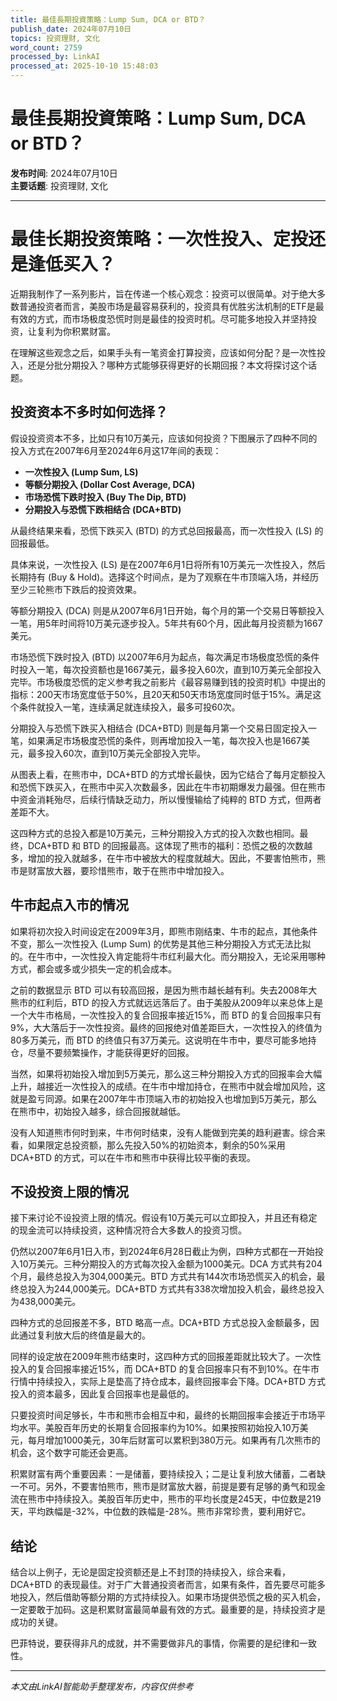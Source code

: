 ```yaml
---
title: 最佳長期投資策略：Lump Sum, DCA or BTD？
publish_date: 2024年07月10日
topics: 投资理财, 文化
word_count: 2759
processed_by: LinkAI
processed_at: 2025-10-10 15:48:03
---
```


# 最佳長期投資策略：Lump Sum, DCA or BTD？

**发布时间**: 2024年07月10日  
**主要话题**: 投资理财, 文化

---

# 最佳长期投资策略：一次性投入、定投还是逢低买入？

近期我制作了一系列影片，旨在传递一个核心观念：投资可以很简单。对于绝大多数普通投资者而言，美股市场是最容易获利的，投资具有优胜劣汰机制的ETF是最有效的方式，而市场极度恐慌时则是最佳的投资时机。尽可能多地投入并坚持投资，让复利为你积累财富。

在理解这些观念之后，如果手头有一笔资金打算投资，应该如何分配？是一次性投入，还是分批分期投入？哪种方式能够获得更好的长期回报？本文将探讨这个话题。

## 投资资本不多时如何选择？

假设投资资本不多，比如只有10万美元，应该如何投资？下图展示了四种不同的投入方式在2007年6月至2024年6月这17年间的表现：

*   **一次性投入 (Lump Sum, LS)**
*   **等额分期投入 (Dollar Cost Average, DCA)**
*   **市场恐慌下跌时投入 (Buy The Dip, BTD)**
*   **分期投入与恐慌下跌相结合 (DCA+BTD)**

从最终结果来看，恐慌下跌买入 (BTD) 的方式总回报最高，而一次性投入 (LS) 的回报最低。

具体来说，一次性投入 (LS) 是在2007年6月1日将所有10万美元一次性投入，然后长期持有 (Buy & Hold)。选择这个时间点，是为了观察在牛市顶端入场，并经历至少三轮熊市下跌后的投资效果。

等额分期投入 (DCA) 则是从2007年6月1日开始，每个月的第一个交易日等额投入一笔，用5年时间将10万美元逐步投入。5年共有60个月，因此每月投资额为1667美元。

市场恐慌下跌时投入 (BTD) 以2007年6月为起点，每次满足市场极度恐慌的条件时投入一笔，每次投资额也是1667美元，最多投入60次，直到10万美元全部投入完毕。市场极度恐慌的定义参考我之前影片《最容易赚到钱的投资时机》中提出的指标：200天市场宽度低于50%，且20天和50天市场宽度同时低于15%。满足这个条件就投入一笔，连续满足就连续投入，最多可投60次。

分期投入与恐慌下跌买入相结合 (DCA+BTD) 则是每月第一个交易日固定投入一笔，如果满足市场极度恐慌的条件，则再增加投入一笔，每次投入也是1667美元，最多投入60次，直到10万美元全部投入完毕。

从图表上看，在熊市中，DCA+BTD 的方式增长最快，因为它结合了每月定额投入和恐慌下跌买入，在熊市中买入次数最多，因此在牛市初期爆发力最强。但在熊市中资金消耗殆尽，后续行情缺乏动力，所以慢慢输给了纯粹的 BTD 方式，但两者差距不大。

这四种方式的总投入都是10万美元，三种分期投入方式的投入次数也相同。最终，DCA+BTD 和 BTD 的回报最高。这体现了熊市的福利：恐慌之极的次数越多，增加的投入就越多，在牛市中被放大的程度就越大。因此，不要害怕熊市，熊市是财富放大器，要珍惜熊市，敢于在熊市中增加投入。

## 牛市起点入市的情况

如果将初次投入时间设定在2009年3月，即熊市刚结束、牛市的起点，其他条件不变，那么一次性投入 (Lump Sum) 的优势是其他三种分期投入方式无法比拟的。在牛市中，一次性投入肯定能将牛市红利最大化。而分期投入，无论采用哪种方式，都会或多或少损失一定的机会成本。

之前的数据显示 BTD 可以有较高回报，是因为熊市越长越有利。失去2008年大熊市的红利后，BTD 的投入方式就远远落后了。由于美股从2009年以来总体上是一个大牛市格局，一次性投入的复合回报率接近15%，而 BTD 的复合回报率只有9%，大大落后于一次性投资。最终的回报绝对值差距巨大，一次性投入的终值为80多万美元，而 BTD 的终值只有37万美元。这说明在牛市中，要尽可能多地持仓，尽量不要频繁操作，才能获得更好的回报。

当然，如果将初始投入增加到5万美元，那么这三种分期投入方式的回报率会大幅上升，越接近一次性投入的成绩。在牛市中增加持仓，在熊市中就会增加风险，这就是盈亏同源。如果在2007年牛市顶端入市的初始投入也增加到5万美元，那么在熊市中，初始投入越多，综合回报就越低。

没有人知道熊市何时到来，牛市何时结束，没有人能做到完美的趋利避害。综合来看，如果限定总投资额，那么先投入50%的初始资本，剩余的50%采用 DCA+BTD 的方式，可以在牛市和熊市中获得比较平衡的表现。

## 不设投资上限的情况

接下来讨论不设投资上限的情况。假设有10万美元可以立即投入，并且还有稳定的现金流可以持续投资，这种情况符合大多数人的投资习惯。

仍然以2007年6月1日入市，到2024年6月28日截止为例，四种方式都在一开始投入10万美元。三种分期投入的方式每次投入金额为1000美元。DCA 方式共有204个月，最终总投入为304,000美元。BTD 方式共有144次市场恐慌买入的机会，最终总投入为244,000美元。DCA+BTD 方式共有338次增加投入机会，最终总投入为438,000美元。

四种方式的总回报差不多，BTD 略高一点。DCA+BTD 方式总投入金额最多，因此通过复利放大后的终值是最大的。

同样的设定放在2009年熊市结束时，这四种方式的回报差距就比较大了。一次性投入的复合回报率接近15%，而 DCA+BTD 的复合回报率只有不到10%。在牛市行情中持续投入，实际上是垫高了持仓成本，最终回报率会下降。DCA+BTD 方式投入的资本最多，因此复合回报率也是最低的。

只要投资时间足够长，牛市和熊市会相互中和，最终的长期回报率会接近于市场平均水平。美股百年历史的长期复合回报率约为10%。如果按照初始投入10万美元，每月增加1000美元，30年后财富可以累积到380万元。如果再有几次熊市的机会，这个数字可能还会更高。

积累财富有两个重要因素：一是储蓄，要持续投入；二是让复利放大储蓄，二者缺一不可。另外，不要害怕熊市，熊市是财富放大器，前提是要有足够的勇气和现金流在熊市中持续投入。美股百年历史中，熊市的平均长度是245天，中位数是219天，平均跌幅是-32%，中位数的跌幅是-28%。熊市非常珍贵，要利用好它。

## 结论

结合以上例子，无论是固定投资额还是上不封顶的持续投入，综合来看，DCA+BTD 的表现最佳。对于广大普通投资者而言，如果有条件，首先要尽可能多地投入，然后借助等额分期的方式持续投入。如果市场提供恐慌之极的买入机会，一定要敢于加码。这是积累财富最简单最有效的方式。最重要的是，持续投资才是成功的关键。

巴菲特说，要获得非凡的成就，并不需要做非凡的事情，你需要的是纪律和一致性。


---

*本文由LinkAI智能助手整理发布，内容仅供参考*
